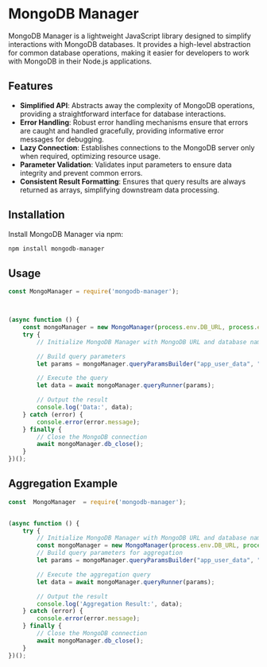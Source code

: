 # MongoDB Manager

MongoDB Manager is a lightweight JavaScript library designed to simplify interactions with MongoDB databases. It provides a high-level abstraction for common database operations, making it easier for developers to work with MongoDB in their Node.js applications.

## Features

- **Simplified API**: Abstracts away the complexity of MongoDB operations, providing a straightforward interface for database interactions.
- **Error Handling**: Robust error handling mechanisms ensure that errors are caught and handled gracefully, providing informative error messages for debugging.
- **Lazy Connection**: Establishes connections to the MongoDB server only when required, optimizing resource usage.
- **Parameter Validation**: Validates input parameters to ensure data integrity and prevent common errors.
- **Consistent Result Formatting**: Ensures that query results are always returned as arrays, simplifying downstream data processing.

## Installation

Install MongoDB Manager via npm:

```bash
npm install mongodb-manager
```


## Usage

```javascript
const MongoManager = require('mongodb-manager');



(async function () {
    const mongoManager = new MongoManager(process.env.DB_URL, process.env.DB_NAME);
    try {
        // Initialize MongoDB Manager with MongoDB URL and database name

        // Build query parameters
        let params = mongoManager.queryParamsBuilder("app_user_data", "find", { id: "1234" });

        // Execute the query
        let data = await mongoManager.queryRunner(params);

        // Output the result
        console.log('Data:', data);
    } catch (error) {
        console.error(error.message);
    } finally {
        // Close the MongoDB connection
        await mongoManager.db_close();
    }
})();


```

## Aggregation Example

```javascript
const  MongoManager  = require('mongodb-manager');


(async function () {
    try {
        // Initialize MongoDB Manager with MongoDB URL and database name
        const mongoManager = new MongoManager(process.env.DB_URL, process.env.DB_NAME);
        // Build query parameters for aggregation
        let params = mongoManager.queryParamsBuilder("app_user_data", "aggregate", [{$match:{ id: "1234" }}]); // insertmany or aggregation must be an array....

        // Execute the aggregation query
        let data = await mongoManager.queryRunner(params);

        // Output the result
        console.log('Aggregation Result:', data);
    } catch (error) {
        console.error(error.message);
    } finally {
        // Close the MongoDB connection
        await mongoManager.db_close();
    }
})();
```
